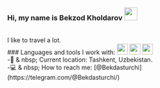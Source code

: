 ### Hi, my name is Bekzod Kholdarov <img src="https://media.giphy.com/media/hvRJCFzcasrR4ia7z/giphy.gif" width=30px>
<br>
I like to travel a lot.
<br>
### Languages and tools I work with:
<code><img src="https://avatars.mds.yandex.net/i?id=edef9019fadb70cbc5325b3529248fc79704ef1c-6474952-images-thumbs&n=13" height=25px></code>
<code><img src="https://avatars.mds.yandex.net/i?id=8c78bca9072598ef21fcb30f5c562ec26ff1b7cc-9230514-images-thumbs&n=13" height=25px></code>
<code><img src="https://avatars.mds.yandex.net/i?id=22c8ab8c8eb34c866c905c1ae79b9fc03e4004a4-12150810-images-thumbs&n=13" height=25px></code>
<br>
-📍 & nbsp; Current location: Tashkent, Uzbekistan.
<br>
-💻 & nbsp; How to reach me: [@Bekdasturchi](https://telegram.com/@Bekdasturchi/)
